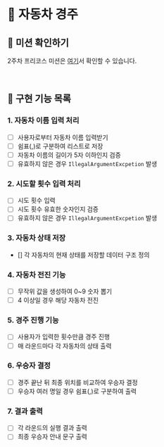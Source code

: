 # 🚗 자동차 경주
## 👀 미션 확인하기
2주차 프리코스 미션은 [여기](https://github.com/woowacourse-precourse/java-racingcar-7)서 확인할 수 있습니다.

<br/>

## 📜 구현 기능 목록
### 1. 자동차 이름 입력 처리
- [ ] 사용자로부터 자동차 이름 입력받기
- [ ] 쉼표(,)로 구분하여 리스트로 저장
- [ ] 자동차 이름의 길이가 5자 이하인지 검증
- [ ] 유효하지 않은 경우 `IllegalArgumentExcpetion` 발생
### 2. 시도할 횟수 입력 처리
- [ ] 시도 횟수 입력
- [ ] 시도 횟수 유효한 숫자인지 검증
- [ ] 유효하지 않은 경우 `IllegalArgumentExcpetion` 발생
### 3. 자동차 상태 저장
- [] 각 자동차의 현재 상태를 저장할 데이터 구조 정의
### 4. 자동차 전진 기능
- [ ] 무작위 값을 생성하여 0~9 숫자 뽑기
- [ ] 4 이상일 경우 해당 자동차 전진
### 5. 경주 진행 기능
- [ ] 사용자가 입력한 횟수만큼 경주 진행
- [ ] 매 라운드마다 각 자동차의 상태 출력
### 6. 우승자 결정
- [ ] 경주 끝난 뒤 최종 위치를 비교하여 우승자 결정
- [ ] 우승자 여러 명일 경우 쉼표(,)로 구분하여 출력
### 7. 결과 출력
- [ ] 각 라운드의 실행 결과 출력
- [ ] 최종 우승자 안내 문구 출력